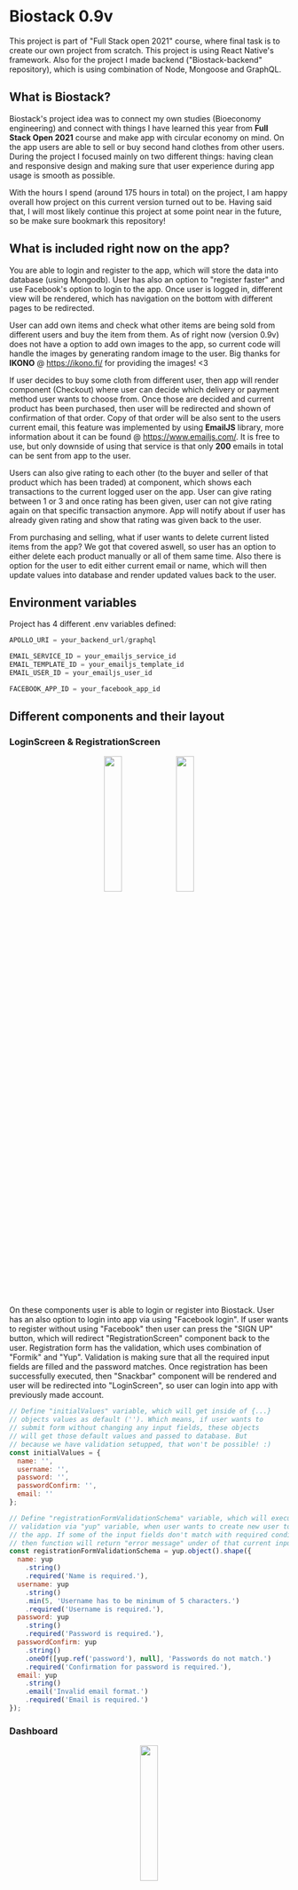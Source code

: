 # Biostack 0.9v


This project is part of "Full Stack open 2021" course, where final task is to create our own project from scratch.  This project is using React Native's framework. Also for the project I made backend ("Biostack-backend" repository), which is using combination of Node, Mongoose and GraphQL.


## What is Biostack?

Biostack's project idea was to connect my own studies (Bioeconomy engineering) and connect with things I have learned this year from **Full Stack Open 2021** course and make app with circular economy on mind. On the app users are able to sell or buy second hand clothes from other users. During the project I focused mainly on two different things: having clean and responsive design and making sure that user experience during app usage is smooth as possible.

With the hours I spend (around 175 hours in total) on the project, I am happy overall how project on this current version turned out to be. Having said that, I will most likely continue this project at some point near in the future, so be make sure bookmark this repository!

## What is included right now on the app?

You are able to login and register to the app, which will store the data into database (using Mongodb). User has also an option to "register faster" and use Facebook's option to login to the app. Once user is logged in, different view will be rendered, which has navigation on the bottom with different pages to be redirected.

User can add own items and check what other items are being sold from different users and buy the item from them. As of right now (version 0.9v) does not have a option to add own
images to the app, so current code will handle the images by generating random image to the user. Big thanks for **IKONO** @ https://ikono.fi/ for providing the images! <3

If user decides to buy some cloth from different user, then app will render component (Checkout) where user can decide which delivery or payment method user wants to choose from. Once those are decided and current product has been purchased, then user will be redirected and shown of confirmation of that order. Copy of that order will be also sent to the users current email, this feature was implemented by using **EmailJS** library, more information about it can be found @ https://www.emailjs.com/. It is free to use, but only downside of using that service is that only **200** emails in total can be sent from app to the user.

Users can also give rating to each other (to the buyer and seller of that product which has been traded) at component, which shows each transactions to the current logged user on the app. User can give rating between 1 or 3 and once rating has been given, user can not give rating again on that specific transaction anymore. App will notify about if user has already given rating and show that rating was given back to the user.

From purchasing and selling, what if user wants to delete current listed items from the app? We got that covered aswell, so user has an option to either delete each product manually or all of them same time. Also there is option for the user to edit either current email or name, which will then update values into database and render updated values back to the user.

## Environment variables

Project has 4 different .env variables defined:

```javascript
APOLLO_URI = your_backend_url/graphql

EMAIL_SERVICE_ID = your_emailjs_service_id
EMAIL_TEMPLATE_ID = your_emailjs_template_id
EMAIL_USER_ID = your_emailjs_user_id

FACEBOOK_APP_ID = your_facebook_app_id
```


## Different components and their layout

### LoginScreen & RegistrationScreen

<p align="center">
  <img src="/documentation/images/LoginScreen_component.jpg" width=25% height=25%>
  <img src="/documentation/images/RegistrationScreen_component.jpg" width=25% height=25%>
</p>

On these components user is able to login or register into Biostack. User has an also option to login into app via using "Facebook login". If user wants to register
without using "Facebook" then user can press the "SIGN UP" button, which will redirect "RegistrationScreen" component back to the user. Registration form has the validation,
which uses combination of "Formik" and "Yup". Validation is making sure that all the required input fields are filled and the password matches. Once registration has been
successfully executed, then "Snackbar" component will be rendered and user will be redirected into "LoginScreen", so user can login into app with previously made account.


```javascript
// Define "initialValues" variable, which will get inside of {...}
// objects values as default (''). Which means, if user wants to
// submit form without changing any input fields, these objects
// will get those default values and passed to database. But
// because we have validation setupped, that won't be possible! :)
const initialValues = {
  name: '',
  username: '',
  password: '',
  passwordConfirm: '',
  email: ''
};

// Define "registrationFormValidationSchema" variable, which will execute
// validation via "yup" variable, when user wants to create new user to
// the app. If some of the input fields don't match with required condition,
// then function will return "error message" under of that current input field.
const registrationFormValidationSchema = yup.object().shape({
  name: yup
    .string()
    .required('Name is required.'),
  username: yup
    .string()
    .min(5, 'Username has to be minimum of 5 characters.')
    .required('Username is required.'),
  password: yup
    .string()
    .required('Password is required.'),
  passwordConfirm: yup
    .string()
    .oneOf([yup.ref('password'), null], 'Passwords do not match.')
    .required('Confirmation for password is required.'),
  email: yup
    .string()
    .email('Invalid email format.')
    .required('Email is required.')
});
```


### Dashboard

<p align="center">
  <img src="/documentation/images/Dashboard_component.jpg" width=25% height=25%>
</p>

This component is the first component which will be rendered to the user once user has successfully logged in to the Biostack. This component shows all the current listed products from different users. User has an option to scroll down to see more options, which will force query to fetch more values from the database and show those new ones back to the user. With scrolling, there is also an option to search some specific product from the "Searchbar" component @ https://callstack.github.io/react-native-paper/searchbar.html.

Component is also using multiple "useSubscription()" hooks, and their purpose is "listen" if other users are buying, adding or deleting products from the app. This way we make sure that current logged user has always the newest data rendered. For example what if user would go on specific product via "Dashboard" component and that product would not exist anymore on database, app would most likely crash.

Example of one subscription, which listen if other user has added new product to the app. So if other user has added new product, then for other users their current active querys (CURRENT_LOGGED_USER and SHOW_ALL_PRODUCTS) will be refetched.


```javascript
  const client = useApolloClient();

  const productAddedCache = async (response) => {
    console.log(response);
    await client.refetchQueries({
      include: "active",
    });
  };

  useSubscription(PRODUCT_ADDED, {
    onSubscriptionData: ({ subscriptionData }) => {
      const response = subscriptionData.data.productAdded
      productAddedCache(response)
    },
  });
```


Component is using "FlatList" component to render each product via using "ProductRenderAll" component. If user presses some specific product, then user will be redirected to the different view and "CurrentProduct" component will rendered back to the user. So as we can see from bottom code example, that we are able to redirect user into right product by using "item" variable, which has "_id" object included.



```javascript
const ProductRenderAll = ({ item }) => {

  const history = useHistory(); // Define "history" variable, which will execute => "useHistory(...)" function.

  return (
    <Card style={productContainer.cardContainer}>
      <Pressable onPress={() => history.push(`/dashboard/${item._id}`)}>
```


### CurrentProduct

<p align="center">
	<img src="/documentation/images/CurrentProduct_component_one.jpg" width=25% height=25%>
	<img src="/documentation/images/CurrentProduct_component_two.jpg" width=25% height=25%>
</p>

This component will be rendered, if user chooses to go on some specific product. User will see related data to current item (type, size and price) and also seller information that who is selling this current item on the app. Seller's name and rating (does not work at this moment) will be shown back and also avatar. By default avatar will show first letters of firstname and lastname, but if user has registered to the app via using facebook, then app will show it's facebook profile image on the avatar's place.


```javascript
const CurrentUserAvatar = ({ checkUserAvatar, currentUserName }) => {

  if (checkUserAvatar) {
    return (
      <Image style={{ width: 75, height: 75, borderRadius: 75 / 2 }} source={{ uri: checkUserAvatar }} />
    )
  } else {
    return (
      <TextAvatar backgroundColor={styling.colors.Asphalt} textColor={styling.colors.VistaWhite} size={75} type={'circle'}>
        {currentUserName}
      </TextAvatar>
    );
  };
};
```


On each product two different buttons on the bottom will always be shown, so if current logged user is the owner of that specific product, then "EDIT PRODUCT" and "DELETE PRODUCT" buttons will be rendered. Keep in mind that as of right now editing products has not been implemented, but deleting product works. If current logged user is not the owner, then app will render "CHECKOUT" and "BOOKMARK" (bookmarking feature not implemented) buttoks back to the user. Component called "ButtonOptions" handles this logic and here is the small snippet of that component:


```javascript
if (getCurrentProduct.owner._id === currentUserData._id) {
  return (
    <View style={buttonContainer.productButtonContainer}>
      <Pressable style={buttonContainer.productButton}>
        <Text style={buttonContainer.productButtonText}>EDIT PRODUCT</Text>
        <FontAwesome name="edit" size={18} color={styling.colors.VistaWhite} />
      </Pressable>
      <Pressable style={buttonContainer.productButton} onPress={confirmProductDelete}>
        <Text style={buttonContainer.productButtonText}>DELETE PRODUCT</Text>
        <MaterialCommunityIcons name="delete-outline" size={18} color={styling.colors.VistaWhite} />
      </Pressable>
    </View>
  );
} else {
  return (
    <View style={buttonContainer.productButtonContainer}>
      <Pressable style={buttonContainer.productButton} onPress={showModal}>
        <Text style={buttonContainer.productButtonText}>CHECKOUT</Text>
        <Fontisto name="shopping-basket-add" size={18} color={styling.colors.VistaWhite} />
      </Pressable>
      <Pressable style={buttonContainer.productButton}>
        <Text style={buttonContainer.productButtonText}>BOOKMARK</Text>
        <Ionicons name="bookmarks" size={18} color={styling.colors.VistaWhite} />
      </Pressable>
    </View>
  );
};
```


If user decides to buy current product from the app via pressing "CHECKOUT" button, then component "Checkout" (modal) will be rendered back to the user. So basically we are still on "CurrentProduct" route, but "Checkout" component has been rendered on top of earlier component. So idea was that, if user is uncertain of something or wants to go back to "Dashboard" to see other products, then user has just an option to close the modal and go back.

### Checkout

<p align="center">
	<img src="/documentation/images/Checkout_component_one.jpg" width=25% height=25%>
	<img src="/documentation/images/Checkout_component_two.jpg" width=25% height=25%>
</p>

On the "Checkout" component, app will use "Modal" component from https://callstack.github.io/react-native-paper/modal.html, which has all the information related to the chosen product, which user wants to buy from the app. Once user has has chosen all the required options (for shipping and payment), app will show total price of that order and user is now able to buy the item via pressing "BUY AN ITEM" button. Here is the code of the logic, which handles the buying an item and redirecting the user if buying an item is successful:


```javascript
    // These 3x variables are being used/needed, so that app is able to send email
    // confirmation to the buyer if purchasing the item is successful.
    const emailService = Constants.manifest.extra.email_service_id;
    const emailTemplate = Constants.manifest.extra.email_template_id;
    const emailUser = Constants.manifest.extra.email_user_id;

    // When this function is being referenced, then we wil execute "try" section first,
    // if something goes wrong during this section then we will pass into "catch" section.
    try {
      // We will be using "useCreateNewTransaction(...)" hook, which has "submitNewTransaction(...)"
      // function. Once function has been executed, then data will be under "response" variable,
      // which lets us access the query data => "data.createTransaction".
      const response = await submitNewTransaction({ getOrderData });
      const confirmationData = response.data.createTransaction; // Define "confirmationData" variable, which is equal to "response.data.createTransaction".

      // Define "emailOrderConfirmation" variable, which will get access
      // inside of {...} different object values.
      const emailOrderConfirmation = {
        to_name: currentUserData.name,
        to_email: currentUserData.email,
        reply_to: "me@aarnipavlidi.fi",
        orderID: confirmationData._id,
        orderName: confirmationData.productTitle,
        orderSize: confirmationData.productSize,
        orderType: confirmationData.productType,
        orderImage: confirmationData.productImage,
        orderShipping: confirmationData.shippingMethod,
        orderPayment: confirmationData.paymentMethod,
        orderTotal: confirmationData.paymentTotal,
        sellerName: confirmationData.sellerName,
        contactEmail: confirmationData.sellerEmail,
      };
      // If earlier function (submitNewTransaction) is successful, then user will be redirected to the
      // different view and "OrderConfirmation" component will be rendered back to the user, which will
      // show data, which uses "confirmationData" via => "state: { detail: order_data_here }":
      history.push({
        pathname: '/dashboard/order-confirmation',
        state: { detail: confirmationData }
      });
      // Then app will make copy of that order confirmation and send confirmation to the users current
      // email, which will use those 3x different variables which we defined earlier.
      await emailjs.send(emailService, emailTemplate, emailOrderConfirmation, emailUser);
    } catch (error) { // If there are any problems during "try" section, then we will execute "catch" section.
      console.log(error) // Console.log the "error" variable data back to the terminal.
    };
  };
```

### OrderConfirmation

<p align="center">
	<img src="/documentation/images/OrderConfirmation_component.jpg" width=25% height=25%>
</p>

This component will be rendered to the user, after purchasing the item is successful. Component will show all the data regarding that order, which gets the data from previous "history.push" function. Also 2x different buttons will be rendered back, 1) "BUY MORE" button which will redirect user back to home "Dashboard" component and 2) "CONTACT SELLER" button, which will redirect user to this orders own page => "CurrentTransaction" component. There user is able to give rating and contact the seller/buyer.


```javascript
  const location = useLocation(); // Define "location" variable, which will execute => "useLocation(...)" function.
  const history = useHistory(); // Define "history" variable, which will execute => "useHistory(...)" function.

  // Define "getOrderData" variable, which is equal to "location.state.detail". So after user
  // has purchased the product successfully, then that order data goes into "location.state.detail"
  // and user will be redirected to this component (OrderConfirmation), which will show that data back.
  const getOrderData = location.state.detail;
  const orderNumber = `#${getOrderData._id}`;


<View style={buttonContainer.productButtonContainer}>
	<Pressable style={buttonContainer.productButton} onPress={() => history.push('/dashboard')}>
		<Text style={buttonContainer.productButtonText}>BUY MORE</Text>
	</Pressable>
        <Pressable style={buttonContainer.productButton} onPress={() => history.push(`/dashboard/profile/transactions/${getOrderData._id}`)}>
        	<Text style={buttonContainer.productButtonText}>CONTACT SELLER</Text>
        </Pressable>
</View>
```

### CurrentTransaction

<p align="center">
  <img src="/documentation/images/CurrentTransaction_component_one.jpg" width=25% height=25%>
  <img src="/documentation/images/CurrentTransaction_component_two.jpg" width=25% height=25%>
  <img src="/documentation/images/CurrentTransaction_component_giving_rating.jpg" width=25% height=25%>
  <img src="/documentation/images/CurrentTransaction_component_rating_snackbar.jpg" width=25% height=25%>
  <img src="/documentation/images/CurrentTransaction_component_after_giving_rating.jpg" width=25% height=25%>
</p>


Component "CurrentTransaction" will show current transaction based on the "id" value of that transaction. User is able to go specific transaction either from "OrderHistory" component, which shows all of users transactions on the app or after user has bought the item, which the button which lets user to redirect the user to current order. On our "Main" component has the router logic, which renders then this component "CurrentTransaction"


```javascript
<Route exact path="/dashboard/profile/transactions/:transactionID">
	{currentToken ? <CurrentTransaction currentUserData={currentUserData} loading={loading} showSnackBar={showSnackBar} /> : <Redirect to="/" />}
</Route>
```

```javascript
  // Define "useCurrentTransaction(...)" hook, then get access into "getCurrentTransaction"
  // and "loadingTransaction" variables. When user goes into specific transaction, app will
  // execute hook and show current data back into "getCurrentTransaction" variable. If the
  // data is loading, which means "loadingTransaction" is === "true", then component will
  // render back "loading spinner" untill data has been completely loaded.
  const { getCurrentTransaction, loadingTransaction } = useCurrentTransaction();

```

And the hook which this component is using, will be using "useParams()" function, so after user is pressing on specific transaction then the router will know that this "id" value is this, which lets execute query with right variable and render back the data to the user.


```javascript
// This project has been commented by Aarni Pavlidi, if you have any questions or suggestions with the code,
// then please contact me by sending email at me@aarnipavlidi.fi <3

import React from 'react'; // Import "react" library's content for this hooks usage.
import { useParams } from 'react-router-native'; // Import following components from "react-router-native" library's content for this component usage.
import { useQuery } from '@apollo/client'; // Import following functions from "@apollo/client" library for this hook usage.
import { SHOW_CURRENT_TRANSACTION } from '../graphql/queries'; // Import following queries from "queries.js" file for this hook usage.

const useCurrentTransaction = () => {

  const { transactionID } = useParams();

  const { loading, error, data } = useQuery(SHOW_CURRENT_TRANSACTION, {
    fetchPolicy: 'cache-and-network',
    variables: {
      getTransactionID: transactionID
    },
  });

  // Return variables inside of {...} to be used with this hook.
  return {
    getCurrentTransaction: data?.showCurrentTransaction,
    loadingTransaction: loading,
  };
};

// Export "useCurrentTransaction" hook, so other components like "App.js" are able to use this hooks's content.
export default useCurrentTransaction;
```


When user is at current transaction view, then user has an option to give rating to the user (to both product buyer and seller). User can give rating only once and from values between 1 or 3. Once rating has been given successfully to the user, then app will render "Snackbar" component, which will notify that rating has been given. After that if user comes back to that current transaction, then user won't be able to give rating again and app will render the rating which was given earlier.


```javascript
  // Define "useCurrentTransaction(...)" hook, then get access into "getCurrentTransaction"
  // and "loadingTransaction" variables. When user goes into specific transaction, app will
  // execute hook and show current data back into "getCurrentTransaction" variable. If the
  // data is loading, which means "loadingTransaction" is === "true", then component will
  // render back "loading spinner" untill data has been completely loaded.
  const { getCurrentTransaction, loadingTransaction } = useCurrentTransaction();

  // Define "useCreateNewRating()" hook, then get access into "submitNewRating" function
  // and "loadingRating" variable. When user wants to give rating to the current transaction
  // buyer/seller, then component will execute "submitNewRating" function. When executing
  // function, we will be using 3x different parameters, "getCurrentTransaction._id",
  // "currentRating.value" and "getCurrentTransaction.type".
  const [submitNewRating, { loadingRating }] = useCreateNewRating(); // Define "submitNewRating" variable from => "useCreateNewRating(...)" hook.

  // Define "currentRating" into state, which will get in default two (2) object values
  // => "status" === "false" and "value" == "null". If we want to change "currentRating"
  // state, we will be using "setCurrentRating" function.
  const [currentRating, setCurrentRating] = useState({ status: false, value: null });

  const [visible, setVisible] = useState(false);
  const showModal = () => setVisible(true);
  const hideModal = () => setVisible(false);

  // Define "submitRating" variable which will execute everything inside of {...} when
  // being referenced. Function executes "submitNewRating" function with given parameter
  // values and once the function returns data, we will be using that data into rendering
  // "Snackbar" component via using "showSnackBar" function, which will notify user of
  // giving successful rating value to the products buyer/seller.
  const submitRating = async () => {
    try { // We will try execute first "try" section, if there are any problems then we will execute "catch" section.
      const { data } = await submitNewRating(getCurrentTransaction._id, currentRating.value, getCurrentTransaction.type);
      showSnackBar(data.giveRatingUser.response); // Execute "showSnackBar" function, with given parameter value.
    } catch (error) { // If there any problems during executing the function then we will do "catch" section.
      console.log(error.message) // Console.log "error.message" variable back to the terminal.
    };
  };

  // Define "confirmSubmitRating" function, which will execute everything inside of {...}, when being referenced.
  // So when user has chosen the given rating value (1, 2 or 3) and user pressed the "submit" button, then user
  // will asked to confirm of giving the rating. Once user has decided to confirm, then we will execute the
  // "submitRating" function and execute the "submitNewRating" function (hook).
  const confirmSubmitRating = () => {
    Alert.alert(
      "Biostack",
      `You are giving rating value of ${currentRating.value} to the user. Are you sure and want to proceed?`,
      [
        {
          text: "CANCEL",
          style: "cancel"
        },
        {
          text: "OK",
          onPress: () => submitRating(),
        }
      ]
    )
  };
```	  


### ContactPerson

<p align="center">
  <img src="/documentation/images/ContactPerson_component.jpg" width=25% height=25%>
</p>

This component (Modal) will be rendered top of "CurrentTransaction" component, when user wants to contact the product buyer/seller. This modal will render
back data, which consist of buyers/sellers => name, email, number (set as default 123 123 123 to every user) and city. Then user can contact the user via
email by pressing the "SEND EMAIL" button. For this feature we are using "Linking" component with "openURL" function and give to this function parameter values.


```javascript
  const getTransactionID = getCurrentTransaction._id;
  const getPersonName = getCurrentTransaction.buyerName ? getCurrentTransaction.buyerName : getCurrentTransaction.sellerName;
  const getPersonEmail = getCurrentTransaction.buyerEmail ? getCurrentTransaction.buyerEmail : getCurrentTransaction.sellerEmail;
  const getPersonLocation = getCurrentTransaction.location.city;

  const sendEmailPerson = () => {
    Linking.openURL(`mailto:${getPersonEmail}?subject=#${getTransactionID} | Biostack&body=Hey ${getPersonName}, contacting you regarding this order! <3`);
  };
```	  


### OrderHistory

<p align="center">
  <img src="/documentation/images/OrderHistory_component.jpg" width=25% height=25%>
</p>


This component shows to the user all of the transactions, which have been made by the user. Any purchases or selling clothes will be shown at this component. Component shows 4x different
things on each row, which are transaction date, product type, product size and the payment total of that transaction. Then user has an option to check more data on each transaction by
pressing the button ("chevron-right" icon) on the end. Pressing the button will redirect user on that pressed transaction and render "CurrentTransaction" component back.


```javascript
const UserOrders = ({ item }) => {

  const history = useHistory(); // Define "history" variable, which will execute => "useHistory(...)" function.

  return (
    <View>
      <DataTable.Row>
        <DataTable.Cell>{item.date}</DataTable.Cell>
        <DataTable.Cell numeric={true}>
          <ItemTypeCheck currentItemType={item.productType} />
          <ItemSizeCheck currentItemSize={item.productSize} />
        </DataTable.Cell>
        <DataTable.Cell style={{ justifyContent: 'center' }}>{item.type}</DataTable.Cell>
        <DataTable.Cell numeric={true}>{item.paymentTotal} €</DataTable.Cell>
        <DataTable.Cell style={{ justifyContent: 'center' }} onPress={() => history.push(`/dashboard/profile/transactions/${item._id}`)}>
          <Entypo name="chevron-right" size={20} color={styling.colors.Asphalt} />
        </DataTable.Cell>
      </DataTable.Row>
    </View>
  );
};
```

### NewProduct

<p align="center">
  <img src="/documentation/images/NewProduct_component.jpg" width=25% height=25%>
</p>


This component will be rendered, when user is pressing the "New item" button on the "NavigationBottom" component. Once user has been redirected, then user has an option to add new product
to the app. User will be asked to fill required input fields (type, size, title, description and price). If these fields are not filled, then user won't be able to submit new product to the
app. We are using "Formik" and "Yup" library's combination to execute validation into those input fields.


```javascript
// Define "initialValues" variable, which will get inside of {...}
// objects values as default (''). Which means, if user wants to
// submit form without changing any input fields, these objects
// will get those default values and passed to database. But
// because we have validation setupped, that won't be possible! :)
const initialValues = {
  productTitle: '',
  productDescription: '',
  productSize: '',
  productPrice: '',
};

// Define "createProductFormValidationSchema" variable, which will execute
// validation via "yup" variable, when user wants to create new product to
// the app. If some of the input fields don't match with required condition,
// then function will return "error message" under of that current input field.
const createProductFormValidationSchema = yup.object().shape({
  productTitle: yup
    .string()
    .min(5, 'Title has to be minimum of 5 characters.')
    .max(25, 'Title can be only maximum of 25 characters.')
    .required('Title for your item is required.'),
  productDescription: yup
    .string()
    .min(5, 'Description has to be minimum of 5 characters.')
    .max(100, 'Description can be only maximum of 100 characters.')
    .required('Description for your item is required.'),
  productPrice: yup
    .string()
    .matches(/^[0-9]+$/, 'Only rounded numbers can be used on pricing the item.')
    .max(3, 'Price can be only maximum of 3 characters.')
    .required('Price for your product is required.'),
});
```

Also on the button, which lets the user submit the product on the app has "text" based on the current state and also button has "props" value called "disabled", which has default value "true"
which gets the value from "preventSubmit" variable. If condition are met, which means products type and size has been chosen then the variable is equal to "false" and user is able to press
the button and submit data into database.


```javascript
// Define "preventSubmit" variable, which will be equal to either "false" or
// "true" value. Variable idea is to prevent the user press "Create an item"
// button, if the user has not chosen "item type" or "size" option. So once
// user has chosen both options, then "preventSubmit" will be equal to "false" value,
// which means button will be "pressable" to the user.
const preventSubmit = currentItemType && currentItemSize ? false : true;

// Define "buttonText" variable, which will execute everything inside of {...},
// and return text into button => based on if user has selected both payment
// and delivery option or not. If user (by default) has not chosen any option
// values, then function will return "Choose shipping & payment" text and
// otherwise will return "Buy an item" text.
const buttonText = () => {
  if (currentItemType && currentItemSize) {
    return (
      <Text style={{ color: styling.colors.VistaWhite, fontFamily: styling.fonts.buttonContent, fontSize: 12 }}>Create an item</Text>
    )
  } else {
    return (
      <Text style={{ color: styling.colors.VistaWhite, fontFamily: styling.fonts.buttonContent, fontSize: 12 }}>Choose item type & size</Text>
    )
  };
};
```


Once user has submitted the new product into database, then user will be redirected into that products view, which means "CurrentProduct" component will be rendered. In order to be able
submit the item into backend, we have defined "useCreateNewProduct()" hook and we get access into "submitNewProduct" function.


```javascript
// Define "useCreateNewProduct(...)" hook and get access into "submitNewProduct" function and
// "loading" variable. With function "submitNewProduct" we are able to save the users new
// product into database with given parameter values. When function has been executed and
// data is "loading" then the button, which user earlier pressed will get "loading spinner"
// untill query has been finished. After that user will be redirected into added product
// own view => "CurrentProduct" component will be rendered.
const [submitNewProduct, { loading }] = useCreateNewProduct(); // Define "submitNewProduct" variable from => "useCreateNewProduct(...)" hook.
const history = useHistory(); // Define "history" variable, which will execute => "useHistory(...)" function.

// Define variable "onSubmit", which will execute everything inside of {...},
// when function is being referenced. When user is trying to add new product
// to the app, function will try execute mutation via "submitNewProduct(...)"
// function and if adding new item failed (error) then we will let the user
// know about it via "Alert" component and render "error" variable message.
const onSubmit = async (values) => {

  const { productTitle, productDescription, productPrice } = values; // Define variables inside of {...}, which are equal to "values" variable.

  const owner = currentUserData._id; // Define variable "owner", which is equal to "currentUserData._id" variable.
  const productType = value; // Define variable "productType", which is equal to "value" variable.
  const productImageValue = value === 'sweater'
    ? Math.floor((Math.random() * 6) + 1)
    : Math.floor((Math.random() * 4) + 1);

  const productSize = currentSize; // Define variable "productSize", which is equal to "currentSize" variable.

  try {
    const response = await submitNewProduct({ productTitle, productDescription, productSize, productPrice, productType, productImageValue, owner })
    history.push(`/dashboard/${response.data.createProduct._id}`); // Redirect user to "/dashboard" after adding new product successfully.
  } catch (error) { // If there is a problem at "try" section, then "Alert" component will be rendered.
    Alert.alert(
      "Biostack",
      `${error}`,
      [
        {
          text: "BACK",
          style: "cancel"
        },
      ]
    );
  };
};
```


### UserSettings

<p align="center">
  <img src="/documentation/images/UserSettings_component.jpg" width=25% height=25%>
</p>


When user has pressed the "Profile" link ("NavigationBottom" component), then this will component will be rendered back to the user. This component renders back
overview of your account and different links where user can go to. Overview of user acccount has following data: username, current rating, name and email.

Component has 4 different links (3 of them work, "Bookmarks" has not been implemented yet), "Clothes" link will redirect user into "UserClothes" component, which will show
all the listed products user has currently on the app. "Transactions" link will redirect user into "OrderHistory" component and "Edit Account" link will redirect user
into "EditAccount" component. User has also an option to logout from the app and reset the session ("authStorage.removeAccessToken" function).

```javascript
  const client = useApolloClient(); // Define "client" variable, which is equal to "useApolloClient(...)" function.
  const authStorage = useAuthStorage(); // Define "authStorage" variable, which is equal to "useAuthStorage(...)" function.

  const logoutUserToken = async () => {
    try {
      await authStorage.removeAccessToken();
      client.clearStore();
      setCurrentToken(null);
    } catch (error) {
      console.log(error.message);
    };
  };

  const confirmUserLogout = () => {
    Alert.alert(
      "Biostack",
      "Are you sure you want to logout from the app?",
      [
        {
          text: "CANCEL",
          onPress: () => console.log('User has cancelled logout process!'),
          style: "cancel"
        },
        {
          text: "OK",
          onPress: () => logoutUserToken(),
        }
      ]
    )
  };
```


### UserClothes

<p align="center">
  <img src="/documentation/images/UserClothes_component.jpg" width=25% height=25%>
</p>

This component uses "FlatList" component, which renders each item which has been listed by the user into own row. User has an option also to delete specific
product manually, which will then render "Snackbar" component back to the user. Component gets the data from the "currentUserData" which is equal to "CURRENT_LOGGED_USER"
query. Query has an "products" object, which we use for "FlatList" component to render each item back to the user visible.


```javascript
// Define "UserClothes" component, which will execute everything inside of {...}
// and render back either "loading spinner" or current logged user data.
const UserClothes = ({ currentUserData, loading, showSnackBar }) => {

  const getUserListedProducts = currentUserData
    ? currentUserData.products.map(results => results)
    : [];

  // If "me" querys data => "currentUserData" is still loading from the dabase, component
  // will render everything inside of (...) (loading spinner) untill data has loaded.
  if (loading) {
    return (
      <View style={loadingContainer.container}>
        <ActivityIndicator size="large" color={styling.colors.Asphalt} />
      </View>
    );
  };

  // Otherwise component will render everything inside of (...) back to the user.
  return (
    <FlatList
      data={getUserListedProducts}
      keyExtractor={(item, index) => item._id}
      renderItem={({ item }) => <UserListedClothes item={item} showSnackBar={showSnackBar} />}
      ListHeaderComponent={<UserClothesHeader />}
    />
  );
};
```


### EditAccount

<p align="center">
  <img src="/documentation/images/EditAccount_component.jpg" width=25% height=25%>
  <img src="/documentation/images/EditAccount_component_before_edit.jpg" width=25% height=25%>
  <img src="/documentation/images/EditAccount_component_after_edit.jpg" width=25% height=25%>
  <img src="/documentation/images/EditAccount_component_delete_products_snackbar.jpg" width=25% height=25%>
</p>

On this component user is able to delete his own account from the app, delete all listed products or edit current name/email values into new ones. On all of these functions app will also render
"Snackbar" component after successful execution. Here is the small snippet of code, where user if confirms the account deletion then we will execute the function (provided by the hook) and then
user will be redirected back to the "LoginScreen" after deleting the acccount has been successful.


```javascript
// Define "useDeleteUser()" hook and get access into "deleteUserFromDatabase" function and
// "loadingDeleteUser" variable. When user wants to delete his account from the app, then
// "deleteUserFromDatabase" function will be executed and while the data is "loading", which
// means "loadingDeleteUser" is equal to "true" => "loading spinner" will be rendered on the
// submit button untill function has been finished and then user will be redirected back into
// "loginScreen" component.
const [deleteUserFromDatabase, { loadingDeleteUser }] = useDeleteUser(); // Define "deleteUserFromDatabase" variable from => "useDeleteUser(...)" hook.

const client = useApolloClient(); // Define "client" variable, which is equal to "useApolloClient(...)" function.
const authStorage = useAuthStorage(); // Define "authStorage" variable, which is equal to "useAuthStorage(...)" function.

// Define "removeUserToken" function, which will execute everything inside of {...},
// so if user wants to delete his account and confirms deletion via "Alert" method,
// then this function will be executed. If account deletion is successful, then
// user will be redirected back to login screen and else if there is a problem
// with deletion then "error.message" variable will be returned back to the user.
const removeUserToken = async () => {
  try { // First we will execute "try" section, if there will be a problem => "catch" section.
    const response = await deleteUserFromDatabase(currentUserData._id);
    await authStorage.removeAccessToken(); // Remove token value from "authStorage" after account deletion.
    //client.resetStore(); // Clear mutation from "active" and refetch all other active queries again.
    // App was getting errors after account deletion and changing "resetStore()" into
    // "clearStore()" function solved the issue. Need to find out later what caused
    // the original problem when deleting account and going back to login screen.
    client.clearStore(); // Does same thing as upper function "client.resetStore()", but won't refetch all other active queries again.
    setCurrentToken(null); // Change "currentToken" variable state into original value => "null".
    showSnackBar(response.deleteUser.response);
  } catch (error) {
    console.log(error.message); // Console.log "error.message" variable data back to the user.
  }
};

// Define "confirmUserDelete" function, which will execute everything inside of
// {...}, so if user presses button to delete his/her account => "Alert" component
// will be rendered back to the user and user has to confirm that he/she wants to
// delete account from database. If user chooses to confirm, then "removeUserToken()"
// function will be executed and app will try delete account from the database.
const confirmUserDelete = () => {
  Alert.alert(
    "Biostack",
    "Are you sure you want to delete your account from the app?",
    [
      {
        text: "CANCEL",
        onPress: () => console.log('User has cancelled account deletion process!'),
        style: "cancel"
      },
      {
        text: "OK",
        onPress: () => removeUserToken(),
      }
    ]
  )
};
```

Other functions (deleting products and updating user values) have the same logic behind, first we confirm that user wants to really delete account/products or update values and once that
has been confirmed, we will execute function provided by the hook and then render the "loading spinner" untill that function has been finished. Then once function has been executed
successfully, app will render "Snackbar" and notify the user that function has been executed successfully.
